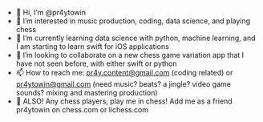 - 👋 Hi, I’m @pr4ytowin
- 👀 I’m interested in music production, coding, data science, and playing chess
- 🌱 I’m currently learning data science with python, machine learning, and I am starting to learn swift for iOS applications
- 💞️ I’m looking to collaborate on a new chess game variation app that I have not seen before, with either swift or python
- 📫 How to reach me: pr4y.content@gmail.com (coding related) or pr4ytowin@gmail.com (need music? beats? a jingle? video game sounds? mixing and mastering production) 
- 👑 ALSO! Any chess players, play me in chess! Add me as a friend pr4ytowin on chess.com or lichess.com
<!---
pr4ytowin/pr4ytowin is a ✨ special ✨ repository because its `README.md` (this file) appears on your GitHub profile.
You can click the Preview link to take a look at your changes.
--->
